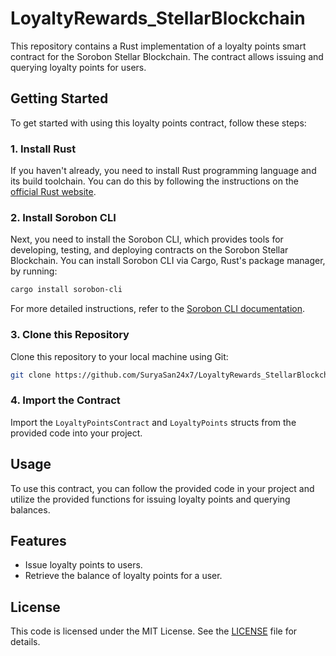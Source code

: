 # LoyaltyRewards_StellarBlockchain

This repository contains a Rust implementation of a loyalty points smart contract for the Sorobon Stellar Blockchain. The contract allows issuing and querying loyalty points for users.

## Getting Started

To get started with using this loyalty points contract, follow these steps:

### 1. Install Rust

If you haven't already, you need to install Rust programming language and its build toolchain. You can do this by following the instructions on the [official Rust website](https://www.rust-lang.org/tools/install).

### 2. Install Sorobon CLI

Next, you need to install the Sorobon CLI, which provides tools for developing, testing, and deploying contracts on the Sorobon Stellar Blockchain. You can install Sorobon CLI via Cargo, Rust's package manager, by running:

```bash
cargo install sorobon-cli
```

For more detailed instructions, refer to the [Sorobon CLI documentation](https://github.com/sorobon/sorobon-cli).

### 3. Clone this Repository

Clone this repository to your local machine using Git:
```bash
git clone https://github.com/SuryaSan24x7/LoyaltyRewards_StellarBlockchain
```

### 4. Import the Contract

Import the `LoyaltyPointsContract` and `LoyaltyPoints` structs from the provided code into your project.

## Usage

To use this contract, you can follow the provided code in your project and utilize the provided functions for issuing loyalty points and querying balances.

## Features

- Issue loyalty points to users.
- Retrieve the balance of loyalty points for a user.

## License

This code is licensed under the MIT License. See the [LICENSE](LICENSE) file for details.




